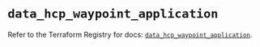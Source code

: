 # `data_hcp_waypoint_application`

Refer to the Terraform Registry for docs: [`data_hcp_waypoint_application`](https://registry.terraform.io/providers/hashicorp/hcp/0.89.0/docs/data-sources/waypoint_application).
